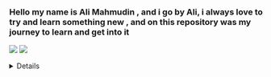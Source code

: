 ### Hello my name is Ali Mahmudin , and i go by Ali, i always love to try and learn something new , and on this repository was my journey to learn and get into it
<p align = "inline">
  <img src = "https://github-readme-stats.vercel.app/api?username=drogan120&show_icons=true&theme=light&line_height=27">
  <img src = "https://github-readme-stats.vercel.app/api/top-langs/?username=drogan120&hide=css,java,html&theme=light">
</p>

<details>
</details>

